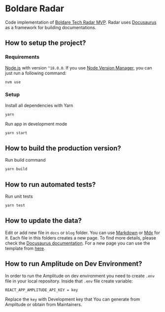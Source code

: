 # Boldare Radar

Code implementation of [Boldare Tech Radar MVP](https://app.mural.co/t/boldare5080/m/boldare5080/1614856271941/8b3cd819b9ab4c8729723d891d9b94319806238b). Radar uses [Docusaurus](https://docusaurus.io/) as a framework for building documentations.

## How to setup the project?

### Requirements

[Node.js](https://nodejs.org/en/) with version `^18.0.0`. If you use [Node Version Manager](https://github.com/nvm-sh/nvm), you can just run a following command:

```bash
nvm use
```

### Setup

Install all dependencies with Yarn

```bash
yarn
```

Run app in development mode

```bash
yarn start
```

## How to build the production version?

Run build command

```bash
yarn build
```

## How to run automated tests?

Run unit tests

```bash
yarn test
```

## How to update the data?

Edit or add new file in `docs` or `blog` folder. You can use [Markdown](https://www.markdownguide.org/) or [Mdx](https://mdxjs.com/) for it. Each file in this folders creates a new page. To find more details, please check the [Docusaurus documentation](https://docusaurus.io/docs). For a new page you can use the template from [here](./data/template.md).

## How to run Amplitude on Dev Environment?

In order to run the Amplitude on dev environment you need to create `.env` file in your local repository.
Inside that `.env` file create variable:
```env
REACT_APP_AMPLITUDE_API_KEY = key
```

Replace the `key` with Development key that You can generate from Amplitude or obtain from Maintainers.